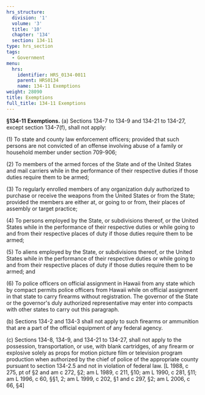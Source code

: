 ```yaml
---
hrs_structure:
  division: '1'
  volume: '3'
  title: '10'
  chapter: '134'
  section: 134-11
type: hrs_section
tags:
  - Government
menu:
  hrs:
    identifier: HRS_0134-0011
    parent: HRS0134
    name: 134-11 Exemptions
weight: 28090
title: Exemptions
full_title: 134-11 Exemptions
---
```

**§134-11** **Exemptions.** (a) Sections 134-7 to 134-9 and 134-21 to 134-27, except section 134-7(f), shall not apply:

(1) To state and county law enforcement officers; provided that such persons are not convicted of an offense involving abuse of a family or household member under section 709-906;

(2) To members of the armed forces of the State and of the United States and mail carriers while in the performance of their respective duties if those duties require them to be armed;

(3) To regularly enrolled members of any organization duly authorized to purchase or receive the weapons from the United States or from the State; provided the members are either at, or going to or from, their places of assembly or target practice;

(4) To persons employed by the State, or subdivisions thereof, or the United States while in the performance of their respective duties or while going to and from their respective places of duty if those duties require them to be armed;

(5) To aliens employed by the State, or subdivisions thereof, or the United States while in the performance of their respective duties or while going to and from their respective places of duty if those duties require them to be armed; and

(6) To police officers on official assignment in Hawaii from any state which by compact permits police officers from Hawaii while on official assignment in that state to carry firearms without registration. The governor of the State or the governor's duly authorized representative may enter into compacts with other states to carry out this paragraph.

(b) Sections 134-2 and 134-3 shall not apply to such firearms or ammunition that are a part of the official equipment of any federal agency.

(c) Sections 134-8, 134-9, and 134-21 to 134-27, shall not apply to the possession, transportation, or use, with blank cartridges, of any firearm or explosive solely as props for motion picture film or television program production when authorized by the chief of police of the appropriate county pursuant to section 134-2.5 and not in violation of federal law. [L 1988, c 275, pt of §2 and am c 272, §2; am L 1989, c 211, §10; am L 1990, c 281, §11; am L 1996, c 60, §§1, 2; am L 1999, c 202, §1 and c 297, §2; am L 2006, c 66, §4]